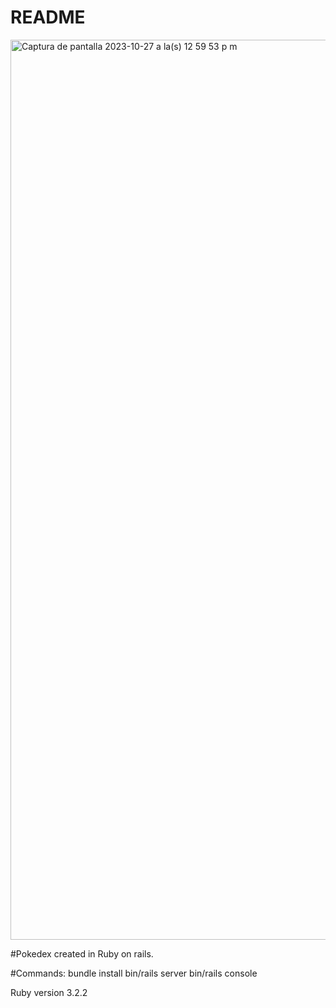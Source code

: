 # README

<img width="1440" alt="Captura de pantalla 2023-10-27 a la(s) 12 59 53 p m" src="https://github.com/elunac19/POKEDEX/assets/89556608/3c0871bf-c461-467f-90a0-5219ac591b0b">

#Pokedex created in Ruby on rails.

#Commands:
bundle install
bin/rails server
bin/rails console


Ruby version 3.2.2

